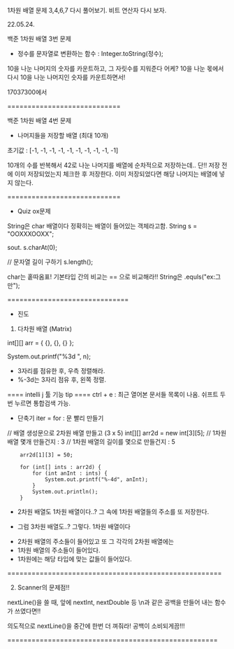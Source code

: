 1차원 배열 문제 3,4,6,7 다시 풀어보기.
비트 연산자 다시 보자.

22.05.24.

백준 1차원 배열 3번 문제

* 정수를 문자열로 변환하는 함수 : Integer.toString(정수);

10을 나눈 나머지의 숫자를 카운트하고, 그 자릿수를 지워준다 어케?
10을 나눈 몫에서 다시 10을 나눈 나머지인 숫자를 카운트하면서!

17037300에서 

============================

백준 1차원 배열 4번 문제

* 나머지들을 저장할 배열 (최대 10개)

초기값 : [-1, -1, -1, -1, -1, -1, -1, -1, -1, -1]

10개의 수를 반복해서 42로 나눈 나머지를 배열에 순차적으로 저장하는데..
 단!! 저장 전에 이미 저장되었는지 체크한 후 저장한다.
이미 저장되었다면 해당 나머지는 배열에 넣지 않는다.

============================

* Quiz ox문제

String은 char 배열이다
정확히는 배열이 들어있는 객체라고함.
String s = "OOXXXOOXX";

sout. s.charAt(0);

// 문자열 길이 구하기
s.length();

char는 홑따옴표!
기본타입 간의 비교는 == 으로 비교해라!!
String은 .equls("ex:그만");


==============================


* 진도

1. 다차원 배열 (Matrix)

int[][] arr = { {}, {}, {} };

System.out.printf("%3d ", n); 
 - 3자리를 점유한 후, 우측 정렬해라.
 - %-3d는 3자리 점유 후, 왼쪽 정렬.


==== intelli j 툴 기능 tip ====
ctrl + e : 최근 열어본 문서들 목록이 나옴.
쉬프트 두번 누르면 통합검색 가능.


* 단축기 iter = for : 문 빨리 만들기

// 배열 생성문으로 2차원 배열 만들고 (3 x 5)
int[][] arr2d = new int[3][5]; // 1차원 배열 몇개 만들건지 : 3
// 1차원 배열의 길이를 몇으로 만들건지 : 5

        arr2d[1][3] = 50;

        for (int[] ints : arr2d) {
            for (int anInt : ints) {
                System.out.printf("%-4d", anInt);
            }
            System.out.println();
        }

* 2차원 배열도 1차원 배열이다..?
 그 속에 1차원 배열들의 주소를 또 저장한다.

* 그럼 3차원 배열도..? 그렇다. 1차원 배열이다
 - 2차원 배열의 주소들이 들어있고 또 그 각각의 2차원 배열에는
 - 1차원 배열의 주소들이 들어있다.
 - 1차원에는 해당 타입에 맞는 값들이 들어있다.


=====================================================

2. Scanner의 문제점!!

nextLine()을 쓸 때, 앞에 nextInt, nextDouble 등 \n과 같은 
공백을 만들어 내는 함수가 쓰였다면!!

의도적으로 nextLine()을 중간에 한번 더 껴줘라!
공백이 소비되게끔!!!

====================================================

